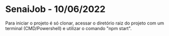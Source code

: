 # SenaiJob - 10/06/2022
Para iniciar o projeto é só clonar, acessar o diretório raiz do projeto com um terminal (CMD/Powershell) e utilizar o comando "npm start".
